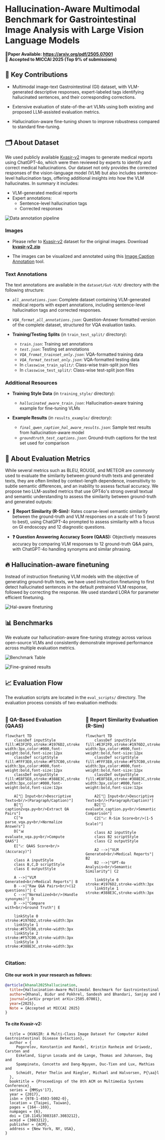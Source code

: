 # Hallucination-Aware Multimodal Benchmark for Gastrointestinal Image Analysis with Large Vision Language Models #

📄**Paper Available: https://arxiv.org/pdf/2505.07001**  
🎉 **Accepted to MICCAI 2025 (Top 9% of submissions)**  


## 🧠 Key Contributions ##
* Multimodal image-text Gastrointestinal (GI) dataset, with VLM-generated descriptive responses, expert-labeled tags identifying hallucinated sentences, and their corresponding corrections.

* Extensive evaluation of state-of-the-art VLMs using both existing and proposed LLM-assisted evaluation metrics.

* Hallucination-aware fine-tuning shown to improve robustness compared to standard fine-tuning.


## 🗂 About Dataset ###
We used publicly available [Kvasir-v2](https://datasets.simula.no/kvasir/) images to generate medical reports using ChatGPT-4o, which were then reviewed by experts to identify and correct medical hallucinations. Our dataset not only provides the corrected responses of the vision-language model (VLM) but also includes sentence-level hallucination tags, offering additional insights into how the VLM hallucinates.
In summary it includes:
- VLM-generated medical reports  
- Expert annotations:
  - Sentence-level hallucination tags  
  - Corrected responses

![Data annotation pipeline](Images/data_pipeline_with_stats.png)

### Images ###
 * Please refer to [Kvasir-v2](https://datasets.simula.no/kvasir/) dataset for the original images. Download **[kvasir-v2.zip](https://datasets.simula.no/kvasir/)**

 * The images can be visualized and annotated using this [Image Caption Annotation](https://github.com/bhattarailab/image-caption-annotation) tool.

 ### Text Annotations ###
  
The text annotations are available in the `dataset/Gut-VLM/` directory with the following structure:

* *`all_annotations.json`*: Complete dataset containing VLM-generated medical reports with expert annotations, including sentence-level hallucination tags and corrected responses.

* *`VQA_format_all_annotations.json`*: Question-Answer formatted version of the complete dataset, structured for VQA evaluation tasks.

* **Training/Testing Splits** (in `train_test_split/` directory):
  - *`train.json`*: Training set annotations
  - *`test.json`*: Testing set annotations
  - *`VQA_fromat_trainset_only.json`*: VQA-formatted training data
  - *`VQA_format_testset_only.json`*: VQA-formatted testing data
  - In `classwise_train_split/`: Class-wise train-split json files
  - In `classwise_test_split/`: Class-wise test-split json files

### Additional Resources ###

* **Training Style Data** (in `training_style/` directory):
  - *`hallucinated_aware_train.json`*: Hallucination-aware training example for fine-tuning VLMs

* **Example Results** (in `results_example/` directory):
  - *`final_qwen_caption_hal_aware_results.json`*: Sample test results from hallucination-aware model
  - *`groundtruth_test_captions.json`*: Ground-truth captions for the test set used for comparison

## 📏 About Evaluation Metrics ##

While several metrics such as BLEU, ROUGE, and METEOR are commonly used to evaluate the similarity between ground-truth texts and generated texts, they are often limited by context-length dependence, insensitivity to subtle semantic differences, and an inability to assess factual accuracy. We propose two LLM-assited metrics that use GPT4o's strong overall textual and semantic understanding to assess the similarity between ground-truth and generated outputs:

* **📝 Report Similarity (R-Sim):**  Rates coarse-level semantic similarity between the ground-truth and VLM responses on a scale of 1 to 5 (worst to best), using ChatGPT-4o
prompted to assess similarity with a focus on GI endoscopy and 12 diagnostic
questions.

* **❓ Question Answering Accuracy Score (QAAS):** Objectively
measures accuracy by comparing VLM responses to 12 ground-truth Q&A pairs,
with ChatGPT-4o handling synonyms and similar phrasing.


## 🔥 Hallucination-aware finetuning ##

Instead of instruction finetuning VLM models with the objective of generating ground-truth texts, we have used instruction finetuning to first detect hallucinated sentences in the default pretrained VLM response, followed by correcting the response. We used standard LORA for parameter efficient finetuning.

![Hal-aware finetuning](Images/hal-aware.png)


## 📊 Benchmarks ##

We evaluate our hallucination-aware fine-tuning strategy across various open-source VLMs and consistently demonstrate improved performance across multiple evaluation metrics.

![Benchmark Table](Images/MICCAI_benchmark_table.png)

![Fine-grained results](Images/category_comp.png)


## 📈 Evaluation Flow

The evaluation scripts are located in the `eval_scripts/` directory. The evaluation process consists of two evaluation methods:

<div style="display: flex; justify-content: space-between;">

<div style="width: 48%;">

### 📝 QA-Based Evaluation (QAAS)

```mermaid
flowchart TD
    classDef inputStyle fill:#E3F2FD,stroke:#1976D2,stroke-width:3px,color:#000,font-weight:bold,font-size:12px
    classDef scriptStyle fill:#FFF3E0,stroke:#F57C00,stroke-width:3px,color:#000,font-weight:bold,font-size:12px
    classDef outputStyle fill:#E8F5E8,stroke:#388E3C,stroke-width:3px,color:#000,font-weight:bold,font-size:12px

    A["📄 Input<br/>Descriptive Texts<br/>(Paragraph/Caption)"]
    B["🔧 caption2vqa.py<br/>Extract QA Pairs"]
    C["⚙️ parse_vqa.py<br/>Normalize Answers"]
    D["📊 evaluate_vqa.py<br/>Compute QAAS"]
    E["📈 QAAS Score<br/>(Accuracy)"]

    class A inputStyle
    class B,C,D scriptStyle
    class E outputStyle

    A -->|"VLM Generated<br/>Medical Reports"| B
    B -->|"Raw Q&A Pairs<br/>(12 questions)"| C
    C -->|"Normalized<br/>(Handle synonyms)"| D
    D -->|"Compare with<br/>Ground Truth"| E

    linkStyle 0 stroke:#1976D2,stroke-width:3px
    linkStyle 1 stroke:#F57C00,stroke-width:3px
    linkStyle 2 stroke:#F57C00,stroke-width:3px
    linkStyle 3 stroke:#388E3C,stroke-width:3px
```

</div>

<div style="width: 48%;">

### 📝 Report Similarity Evaluation (R-Sim)

```mermaid
flowchart TD
    classDef inputStyle fill:#E3F2FD,stroke:#1976D2,stroke-width:3px,color:#000,font-weight:bold,font-size:12px
    classDef scriptStyle fill:#FFF3E0,stroke:#F57C00,stroke-width:3px,color:#000,font-weight:bold,font-size:12px
    classDef outputStyle fill:#E8F5E8,stroke:#388E3C,stroke-width:3px,color:#000,font-weight:bold,font-size:12px

    A2["📄 Input<br/>Descriptive Texts<br/>(Paragraph/Caption)"]
    B2["🔧 evaluate_caption.py<br/>Semantic Comparison"]
    C2["📈 R-Sim Score<br/>(1-5 Scale)"]

    class A2 inputStyle
    class B2 scriptStyle
    class C2 outputStyle

    A2 -->|"VLM Generated<br/>Medical Reports"| B2
    B2 -->|"GPT-4o Analysis<br/>Semantic Similarity"| C2

    linkStyle 0 stroke:#1976D2,stroke-width:3px
    linkStyle 1 stroke:#388E3C,stroke-width:3px
```

</div>

</div>

### Citation:

#### Cite our work in your research as follows:

```bibtex
@article{khanal2025hallucination,
  title={Hallucination-Aware Multimodal Benchmark for Gastrointestinal Image Analysis with Large Vision-Language Models},
  author={Khanal, Bidur and Pokhrel, Sandesh and Bhandari, Sanjay and Rana, Ramesh and Shrestha, Nikesh and Gurung, Ram Bahadur and Linte, Cristian and Watson, Angus and Shrestha, Yash Raj and Bhattarai, Binod},
  journal={arXiv preprint arXiv:2505.07001},
  year={2025},
  Note = {Accepted at MICCAI 2025}
}

```

#### To cite Kvasir-v2:
```@inproceedings{Pogorelov:2017:KMI:3083187.3083212,
  title = {KVASIR: A Multi-Class Image Dataset for Computer Aided Gastrointestinal Disease Detection},
  author = {
     Pogorelov, Konstantin and Randel, Kristin Ranheim and Griwodz, Carsten and
     Eskeland, Sigrun Losada and de Lange, Thomas and Johansen, Dag and
     Spampinato, Concetto and Dang-Nguyen, Duc-Tien and Lux, Mathias and
     Schmidt, Peter Thelin and Riegler, Michael and Halvorsen, P{\aa}l
  },
  booktitle = {Proceedings of the 8th ACM on Multimedia Systems Conference},
  series = {MMSys'17},
  year = {2017},
  isbn = {978-1-4503-5002-0},
  location = {Taipei, Taiwan},
  pages = {164--169},
  numpages = {6},
  doi = {10.1145/3083187.3083212},
  acmid = {3083212},
  publisher = {ACM},
  address = {New York, NY, USA},
}